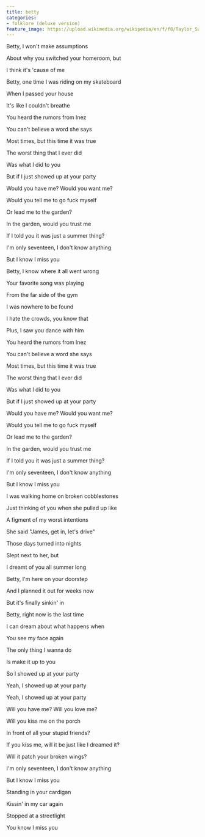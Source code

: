 ```yaml
---
title: ​betty
categories:
- folklore (deluxe version)
feature_image: https://upload.wikimedia.org/wikipedia/en/f/f8/Taylor_Swift_-_Folklore.png
--- 
```

Betty, I won't make assumptions

About why you switched your homeroom, but

I think it's 'cause of me

Betty, one time I was riding on my skateboard

When I passed your house

It's like I couldn't breathe

You heard the rumors from Inez

You can't believe a word she says

Most times, but this time it was true

The worst thing that I ever did

Was what I did to you

But if I just showed up at your party

Would you have me? Would you want me?

Would you tell me to go fuck myself

Or lead me to the garden?

In the garden, would you trust me

If I told you it was just a summer thing?

I'm only seventeen, I don't know anything

But I know I miss you

Betty, I know where it all went wrong

Your favorite song was playing

From the far side of the gym

I was nowhere to be found

I hate the crowds, you know that

Plus, I saw you dance with him

You heard the rumors from Inez

You can't believe a word she says

Most times, but this time it was true

The worst thing that I ever did

Was what I did to you

But if I just showed up at your party

Would you have me? Would you want me?

Would you tell me to go fuck myself

Or lead me to the garden?

In the garden, would you trust me

If I told you it was just a summer thing?

I'm only seventeen, I don't know anything

But I know I miss you

I was walking home on broken cobblestones

Just thinking of you when she pulled up like

A figment of my worst intentions

She said "James, get in, let's drive"

Those days turned into nights

Slept next to her, but

I dreamt of you all summer long

Betty, I'm here on your doorstep

And I planned it out for weeks now

But it's finally sinkin' in

Betty, right now is the last time

I can dream about what happens when

You see my face again

The only thing I wanna do

Is make it up to you

So I showed up at your party

Yeah, I showed up at your party

Yeah, I showed up at your party

Will you have me? Will you love me?

Will you kiss me on the porch

In front of all your stupid friends?

If you kiss me, will it be just like I dreamed it?

Will it patch your broken wings?

I'm only seventeen, I don't know anything

But I know I miss you

Standing in your cardigan

Kissin' in my car again

Stopped at a streetlight

You know I miss you